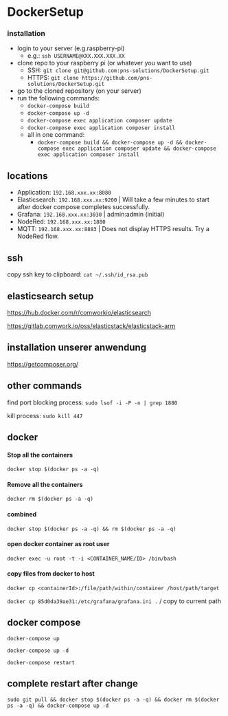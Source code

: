 # DockerSetup

### installation
- login to your server (e.g.raspberry-pi) 
  - e.g.: `ssh USERNAME@XXX.XXX.XXX.XX`
- clone repo to your raspberry pi (or whatever you want to use)
  - SSH: `git clone git@github.com:pns-solutions/DockerSetup.git`
  - HTTPS: `git clone https://github.com/pns-solutions/DockerSetup.git`
- go to the cloned repository (on your server)
- run the following commands:
  - `docker-compose build`
  - `docker-compose up -d`
  - `docker-compose exec application composer update`
  - `docker-compose exec application composer install`
  - all in one command:
    - `docker-compose build && docker-compose up -d && docker-compose exec application composer update && docker-compose exec application composer install`




## locations
- Application: `192.168.xxx.xx:8080`
- Elasticsearch: `192.168.xxx.xx:9200` | Will take a few minutes to start after docker compose completes successfully.
- Grafana: `192.168.xxx.xx:3030` | admin:admin (initial)
- NodeRed: `192.168.xxx.xx:1880`
- MQTT: `192.168.xxx.xx:8883` | Does not display HTTPS results. Try a NodeRed flow.

## ssh
copy ssh key to clipboard: `cat ~/.ssh/id_rsa.pub`


## elasticsearch setup

https://hub.docker.com/r/comworkio/elasticsearch

https://gitlab.comwork.io/oss/elasticstack/elasticstack-arm

## installation unserer anwendung
https://getcomposer.org/


## other commands
find port blocking process: `sudo lsof -i -P -n | grep 1880`

kill process: `sudo kill 447`

## docker
#### Stop all the containers
`docker stop $(docker ps -a -q)`

#### Remove all the containers
`docker rm $(docker ps -a -q)`

#### combined
`docker stop $(docker ps -a -q) && rm $(docker ps -a -q)`

#### open docker container as root user
`docker exec -u root -t -i <CONTAINER_NAME/ID> /bin/bash`

#### copy files from docker to host
`docker cp <containerId>:/file/path/within/container /host/path/target`

`docker cp 85d0da39ae31:/etc/grafana/grafana.ini .` / copy to current path


## docker compose

`docker-compose up`

`docker-compose up -d`

`docker-compose restart`

## complete restart after change


```shell
sudo git pull && docker stop $(docker ps -a -q) && docker rm $(docker ps -a -q) && docker-compose up -d
```

